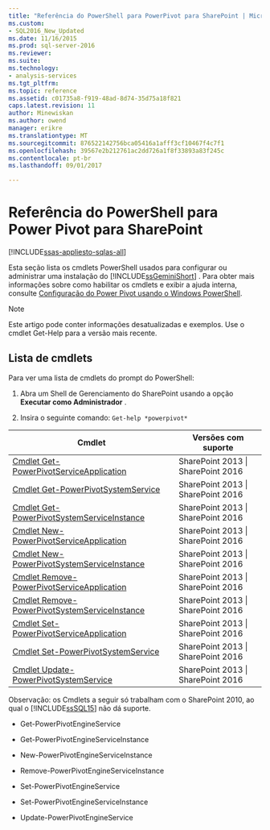 ```yaml
---
title: "Referência do PowerShell para PowerPivot para SharePoint | Microsoft Docs"
ms.custom:
- SQL2016_New_Updated
ms.date: 11/16/2015
ms.prod: sql-server-2016
ms.reviewer: 
ms.suite: 
ms.technology:
- analysis-services
ms.tgt_pltfrm: 
ms.topic: reference
ms.assetid: c01735a8-f919-48ad-8d74-35d75a18f821
caps.latest.revision: 11
author: Minewiskan
ms.author: owend
manager: erikre
ms.translationtype: MT
ms.sourcegitcommit: 876522142756bca05416a1afff3cf10467f4c7f1
ms.openlocfilehash: 39567e2b212761ac2dd726a1f8f33893a83f245c
ms.contentlocale: pt-br
ms.lasthandoff: 09/01/2017

---
```

# <a name="powershell-reference-for-power-pivot-for-sharepoint"></a>Referência do PowerShell para Power Pivot para SharePoint

[!INCLUDE[ssas-appliesto-sqlas-all](../../includes/ssas-appliesto-sqlas-all.md)]

  Esta seção lista os cmdlets PowerShell usados para configurar ou administrar uma instalação do [!INCLUDE[ssGeminiShort](../../includes/ssgeminishort-md.md)] . Para obter mais informações sobre como habilitar os cmdlets e exibir a ajuda interna, consulte [Configuração do Power Pivot usando o Windows PowerShell](../../analysis-services/power-pivot-sharepoint/power-pivot-configuration-using-windows-powershell.md).  

>[!NOTE] 
>Este artigo pode conter informações desatualizadas e exemplos. Use o cmdlet Get-Help para a versão mais recente.
  
## <a name="cmdlet-list"></a>Lista de cmdlets  
 Para ver uma lista de cmdlets do prompt do PowerShell:  
  
1.  Abra um Shell de Gerenciamento do SharePoint usando a opção **Executar como Administrador** .  
  
2.  Insira o seguinte comando: `Get-help *powerpivot*`  
  
|Cmdlet|Versões com suporte|  
|------------|------------------------|  
|[Cmdlet Get-PowerPivotServiceApplication](../../analysis-services/powershell/get-powerpivotserviceapplication-cmdlet.md)|SharePoint 2013 &#124; SharePoint 2016|  
|[Cmdlet Get-PowerPivotSystemService](../../analysis-services/powershell/get-powerpivotsystemservice-cmdlet.md)|SharePoint 2013 &#124; SharePoint 2016|  
|[Cmdlet Get-PowerPivotSystemServiceInstance](../../analysis-services/powershell/get-powerpivotsystemserviceinstance-cmdlet.md)|SharePoint 2013 &#124; SharePoint 2016|  
|[Cmdlet New-PowerPivotServiceApplication](../../analysis-services/powershell/new-powerpivotserviceapplication-cmdlet.md)|SharePoint 2013 &#124; SharePoint 2016|  
|[Cmdlet New-PowerPivotSystemServiceInstance](../../analysis-services/powershell/new-powerpivotsystemserviceinstance-cmdlet.md)|SharePoint 2013 &#124; SharePoint 2016|  
|[Cmdlet Remove-PowerPivotServiceApplication](../../analysis-services/powershell/remove-powerpivotserviceapplication-cmdlet.md)|SharePoint 2013 &#124; SharePoint 2016|  
|[Cmdlet Remove-PowerPivotSystemServiceInstance](../../analysis-services/powershell/remove-powerpivotsystemserviceinstance-cmdlet.md)|SharePoint 2013 &#124; SharePoint 2016|  
|[Cmdlet Set-PowerPivotServiceApplication](../../analysis-services/powershell/set-powerpivotserviceapplication-cmdlet.md)|SharePoint 2013 &#124; SharePoint 2016|  
|[Cmdlet Set-PowerPivotSystemService](../../analysis-services/powershell/set-powerpivotsystemservice-cmdlet.md)|SharePoint 2013 &#124; SharePoint 2016|  
|[Cmdlet Update-PowerPivotSystemService](../../analysis-services/powershell/update-powerpivotsystemservice-cmdlet.md)|SharePoint 2013 &#124; SharePoint 2016|  
  
 Observação: os Cmdlets a seguir só trabalham com o SharePoint 2010, ao qual o [!INCLUDE[ssSQL15](../../includes/sssql15-md.md)] não dá suporte.  
  
-   Get-PowerPivotEngineService  
  
-   Get-PowerPivotEngineServiceInstance  
  
-   New-PowerPivotEngineServiceInstance  
  
-   Remove-PowerPivotEngineServiceInstance  
  
-   Set-PowerPivotEngineService  
  
-   Set-PowerPivotEngineServiceInstance  
  
-   Update-PowerPivotEngineService  
  
  


